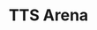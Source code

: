 ---
title: TTS Arena
sdk_version: 4.36.1
sdk: gradio
app_file: app.py
license: zlib
tags:
- arena
emoji: 🏆
colorFrom: blue
colorTo: blue
pinned: true
header: mini
short_description: Vote on the top TTS models!
---